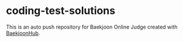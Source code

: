 # coding-test-solutions
This is an auto push repository for Baekjoon Online Judge created with [BaekjoonHub](https://github.com/BaekjoonHub/BaekjoonHub).
